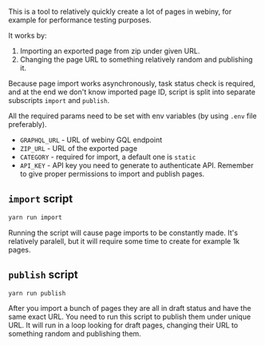 This is a tool to relatively quickly create a lot of pages in webiny,
for example for performance testing purposes.

It works by:

1. Importing an exported page from zip under given URL.
2. Changing the page URL to something relatively random and publishing it.

Because page import works asynchronously, task status check is required, and at the end we don't know imported page ID,
script is split into separate subscripts `import` and `publish`.

All the required params need to be set with env variables (by using `.env` file preferably).

- `GRAPHQL_URL` - URL of webiny GQL endpoint
- `ZIP_URL` - URL of the exported page
- `CATEGORY` - required for import, a default one is `static`
- `API_KEY` - API key you need to generate to authenticate API. Remember to give proper permissions to import and publish pages.

## `import` script

```bat
yarn run import
```

Running the script will cause page imports to be constantly made.
It's relatively paralell, but it will require some time to create for example 1k pages.

## `publish` script

```bat
yarn run publish
```

After you import a bunch of pages they are all in draft status and have the same exact URL.
You need to run this script to publish them under unique URL.
It will run in a loop looking for draft pages, changing their URL to something random and publishing them.
